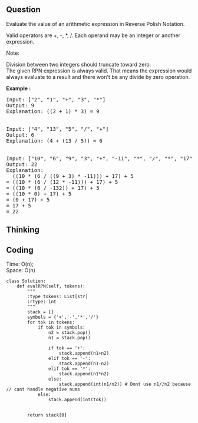 ## Question
Evaluate the value of an arithmetic expression in Reverse Polish Notation.<br>

Valid operators are +, -, *, /. Each operand may be an integer or another expression.<br>

Note:<br>

Division between two integers should truncate toward zero.<br>
The given RPN expression is always valid. That means the expression would always evaluate to a result and there won't be any divide by zero operation.

**Example :**   
<pre>
Input: ["2", "1", "+", "3", "*"]
Output: 9
Explanation: ((2 + 1) * 3) = 9


Input: ["4", "13", "5", "/", "+"]
Output: 6
Explanation: (4 + (13 / 5)) = 6


Input: ["10", "6", "9", "3", "+", "-11", "*", "/", "*", "17", "+", "5", "+"]
Output: 22
Explanation: 
  ((10 * (6 / ((9 + 3) * -11))) + 17) + 5
= ((10 * (6 / (12 * -11))) + 17) + 5
= ((10 * (6 / -132)) + 17) + 5
= ((10 * 0) + 17) + 5
= (0 + 17) + 5
= 17 + 5
= 22
</pre>

## Thinking


## Coding
Time: O(n); <br>
Space: O(n)
```python3
class Solution:
    def evalRPN(self, tokens):
        """
        :type tokens: List[str]
        :rtype: int
        """
        stack = []
        symbols = {'+','-','*','/'}
        for tok in tokens:
            if tok in symbols:
                n2 = stack.pop()
                n1 = stack.pop()
                
                if tok == '+':
                    stack.append(n1+n2)
                elif tok == '-':
                    stack.append(n1-n2)
                elif tok == '*':
                    stack.append(n1*n2)
                else:
                    stack.append(int(n1/n2)) # Dont use n1//n2 because // cant handle negative nums
            else:
                stack.append(int(tok))
                
            
        return stack[0]
```

